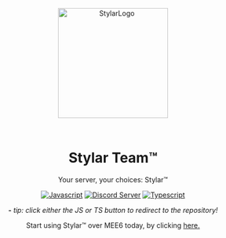 <div align="center">

<img src="https://i.imgur.com/4LW9K0H.png" alt="StylarLogo" width="224" height="224" style="margin-bottom: 25px;" />

# Stylar Team™️

Your server, your choices: Stylar™️

<a href="https://www.github.com/StylarBot/Stylar"><img alt="Javascript" src="https://cdn.jsdelivr.net/npm/@intergrav/devins-badges@3.1.2/assets/cozy/built-with/javascript_vector.svg"></a>
<a href="https://discord.com"><img alt="Discord Server" src="https://cdn.jsdelivr.net/npm/@intergrav/devins-badges@3/assets/cozy/social/discord-plural_vector.svg"></a>
<a href="https://www.github.com/StylarBot/Stylar-TS"><img alt="Typescript" src="https://cdn.jsdelivr.net/npm/@intergrav/devins-badges@3.1.2/assets/cozy/built-with/typescript_vector.svg"></a>

**-** *tip: click either the JS or TS button to redirect to the repository!*

Start using Stylar™️ over MEE6 today, by clicking [here.](https://discord.com/api/oauth2/authorize?client_id=1147168520732422287&permissions=28032714141399&scope=bot%20applications.commands)
